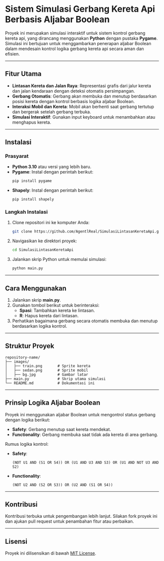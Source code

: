 # Sistem Simulasi Gerbang Kereta Api Berbasis Aljabar Boolean

Proyek ini merupakan simulasi interaktif untuk sistem kontrol gerbang kereta api, yang dirancang menggunakan **Python** dengan pustaka **Pygame**. Simulasi ini bertujuan untuk menggambarkan penerapan aljabar Boolean dalam mendesain kontrol logika gerbang kereta api secara aman dan efisien.

---

## Fitur Utama
- **Lintasan Kereta dan Jalan Raya**: Representasi grafis dari jalur kereta dan jalan kendaraan dengan deteksi otomatis persimpangan.
- **Gerbang Otomatis**: Gerbang akan membuka dan menutup berdasarkan posisi kereta dengan kontrol berbasis logika aljabar Boolean.
- **Interaksi Mobil dan Kereta**: Mobil akan berhenti saat gerbang tertutup dan bergerak setelah gerbang terbuka.
- **Simulasi Interaktif**: Gunakan input keyboard untuk menambahkan atau menghapus kereta.

---

## Instalasi

### Prasyarat
- **Python 3.10** atau versi yang lebih baru.
- **Pygame**: Instal dengan perintah berikut:
  ```bash
  pip install pygame
  ```
- **Shapely**: Instal dengan perintah berikut:
  ```bash
  pip install shapely
  ```

### Langkah Instalasi
1. Clone repositori ini ke komputer Anda:
   ```bash
   git clone https://github.com/AgentlReal/SimulasiLintasanKeretaApi.git
   ```
2. Navigasikan ke direktori proyek:
   ```bash
   cd SimulasiLintasanKeretaApi
   ```
3. Jalankan skrip Python untuk memulai simulasi:
   ```bash
   python main.py
   ```

---

## Cara Menggunakan

1. Jalankan skrip **main.py**.
2. Gunakan tombol berikut untuk berinteraksi:
   - **Spasi**: Tambahkan kereta ke lintasan.
   - **R**: Hapus kereta dari lintasan.
3. Perhatikan bagaimana gerbang secara otomatis membuka dan menutup berdasarkan logika kontrol.

---

## Struktur Proyek

```
repository-name/
├── images/
│   ├── train.png       # Sprite kereta
│   ├── sedan.png       # Sprite mobil
│   ├── bg.jpg          # Gambar latar
├── main.py             # Skrip utama simulasi
└── README.md           # Dokumentasi ini
```

---

## Prinsip Logika Aljabar Boolean

Proyek ini menggunakan aljabar Boolean untuk mengontrol status gerbang dengan logika berikut:
- **Safety**: Gerbang menutup saat kereta mendekat.
- **Functionality**: Gerbang membuka saat tidak ada kereta di area gerbang.

Rumus logika kontrol:
- **Safety**:
  ```text
  (NOT U1 AND (S1 OR S4)) OR (U1 AND U3 AND S3) OR (U1 AND NOT U3 AND S2)
  ```
- **Functionality**:
  ```text
  (NOT U2 AND (S2 OR S3)) OR (U2 AND (S1 OR S4))
  ```

---

## Kontribusi

Kontribusi terbuka untuk pengembangan lebih lanjut. Silakan fork proyek ini dan ajukan pull request untuk penambahan fitur atau perbaikan.

---

## Lisensi

Proyek ini dilisensikan di bawah [MIT License](LICENSE).
